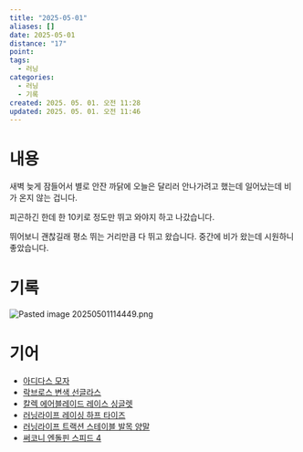 ```yaml
---
title: "2025-05-01"
aliases: []
date: 2025-05-01
distance: "17"
point:
tags:
  - 러닝
categories:
  - 러닝
  - 기록
created: 2025. 05. 01. 오전 11:28
updated: 2025. 05. 01. 오전 11:46
---
```


# 내용

새벽 늦게 잠들어서 별로 안잔 까닭에 오늘은 달리러 안나가려고 했는데 일어났는데 비가 온지 않는 겁니다.

피곤하긴 한데 한 10키로 정도만 뛰고 와야지 하고 나갔습니다.

뛰어보니 괜찮길래 평소 뛰는 거리만큼 다 뛰고 왔습니다. 중간에 비가 왔는데 시원하니 좋았습니다.

# 기록

![Pasted image 20250501114449.png](/images/Pasted%20image%2020250501114449.png)

# 기어

- [아디다스 모자](/posts/아디다스-모자)
- [락브로스 변색 선글라스](/posts/락브로스-변색-선글라스)
- [칼렉 에어블레이드 레이스 싱글렛](/posts/칼렉-에어블레이드-레이스-싱글렛)
- [러닝라이프 레이싱 하프 타이즈](/posts/러닝라이프-레이싱-하프-타이즈)
- [러닝라이프 트랙션 스테이블 발목 양말](/posts/러닝라이프-트랙션-스테이블-발목-양말)
- [써코니 엔돌핀 스피드 4](/posts/써코니-엔돌핀-스피드-4)
